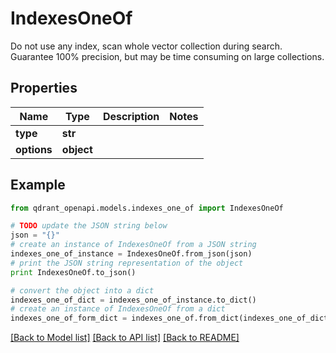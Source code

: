 # IndexesOneOf

Do not use any index, scan whole vector collection during search. Guarantee 100% precision, but may be time consuming on large collections.

## Properties
Name | Type | Description | Notes
------------ | ------------- | ------------- | -------------
**type** | **str** |  | 
**options** | **object** |  | 

## Example

```python
from qdrant_openapi.models.indexes_one_of import IndexesOneOf

# TODO update the JSON string below
json = "{}"
# create an instance of IndexesOneOf from a JSON string
indexes_one_of_instance = IndexesOneOf.from_json(json)
# print the JSON string representation of the object
print IndexesOneOf.to_json()

# convert the object into a dict
indexes_one_of_dict = indexes_one_of_instance.to_dict()
# create an instance of IndexesOneOf from a dict
indexes_one_of_form_dict = indexes_one_of.from_dict(indexes_one_of_dict)
```
[[Back to Model list]](../README.md#documentation-for-models) [[Back to API list]](../README.md#documentation-for-api-endpoints) [[Back to README]](../README.md)


